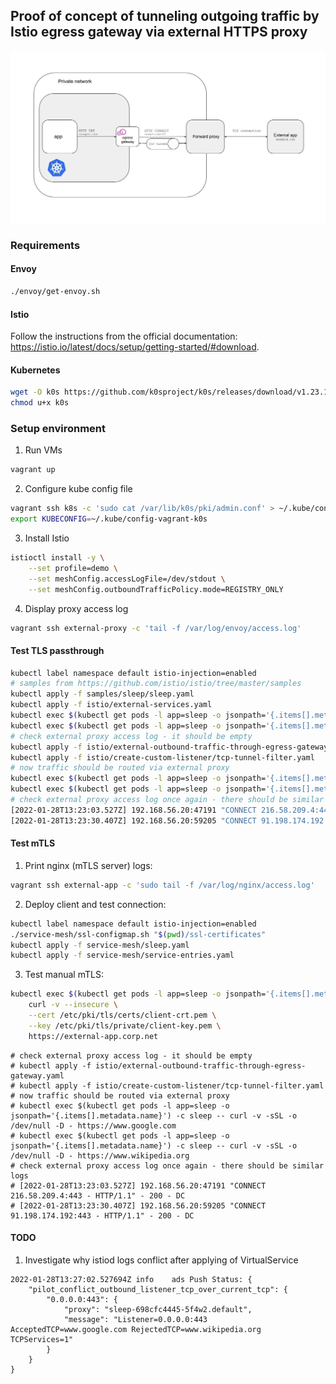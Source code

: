 ## Proof of concept of tunneling outgoing traffic by Istio egress gateway via external HTTPS proxy

![tunneling-traffic](docs/solution.jpg)

### Requirements

#### Envoy
```sh
./envoy/get-envoy.sh
```

#### Istio
Follow the instructions from the official documentation: https://istio.io/latest/docs/setup/getting-started/#download.

#### Kubernetes
```sh
wget -O k0s https://github.com/k0sproject/k0s/releases/download/v1.23.1+k0s.1/k0s-v1.23.1+k0s.1-amd64
chmod u+x k0s
```

### Setup environment
1. Run VMs
```sh
vagrant up
```

2. Configure kube config file
```sh
vagrant ssh k8s -c 'sudo cat /var/lib/k0s/pki/admin.conf' > ~/.kube/config-vagrant-k0s
export KUBECONFIG=~/.kube/config-vagrant-k0s
```

3. Install Istio
```sh
istioctl install -y \
    --set profile=demo \
    --set meshConfig.accessLogFile=/dev/stdout \
    --set meshConfig.outboundTrafficPolicy.mode=REGISTRY_ONLY
```

4. Display proxy access log
```sh
vagrant ssh external-proxy -c 'tail -f /var/log/envoy/access.log'
```

#### Test TLS passthrough
```sh
kubectl label namespace default istio-injection=enabled
# samples from https://github.com/istio/istio/tree/master/samples
kubectl apply -f samples/sleep/sleep.yaml
kubectl apply -f istio/external-services.yaml
kubectl exec $(kubectl get pods -l app=sleep -o jsonpath='{.items[].metadata.name}') -c sleep -- curl -v -sSL -o /dev/null -D - https://www.google.com
kubectl exec $(kubectl get pods -l app=sleep -o jsonpath='{.items[].metadata.name}') -c sleep -- curl -v -sSL -o /dev/null -D - https://www.wikipedia.org
# check external proxy access log - it should be empty
kubectl apply -f istio/external-outbound-traffic-through-egress-gateway.yaml
kubectl apply -f istio/create-custom-listener/tcp-tunnel-filter.yaml
# now traffic should be routed via external proxy
kubectl exec $(kubectl get pods -l app=sleep -o jsonpath='{.items[].metadata.name}') -c sleep -- curl -v -sSL -o /dev/null -D - https://www.google.com
kubectl exec $(kubectl get pods -l app=sleep -o jsonpath='{.items[].metadata.name}') -c sleep -- curl -v -sSL -o /dev/null -D - https://www.wikipedia.org
# check external proxy access log once again - there should be similar logs
[2022-01-28T13:23:03.527Z] 192.168.56.20:47191 "CONNECT 216.58.209.4:443 - HTTP/1.1" - 200 - DC
[2022-01-28T13:23:30.407Z] 192.168.56.20:59205 "CONNECT 91.198.174.192:443 - HTTP/1.1" - 200 - DC
```

#### Test mTLS
1. Print nginx (mTLS server) logs:
```sh
vagrant ssh external-app -c 'sudo tail -f /var/log/nginx/access.log'
```

2. Deploy client and test connection:
```sh
kubectl label namespace default istio-injection=enabled
./service-mesh/ssl-configmap.sh "$(pwd)/ssl-certificates"
kubectl apply -f service-mesh/sleep.yaml
kubectl apply -f service-mesh/service-entries.yaml
```

3. Test manual mTLS:
```sh
kubectl exec $(kubectl get pods -l app=sleep -o jsonpath='{.items[].metadata.name}') -c sleep -- \
    curl -v --insecure \
    --cert /etc/pki/tls/certs/client-crt.pem \
    --key /etc/pki/tls/private/client-key.pem \
    https://external-app.corp.net
```

```
# check external proxy access log - it should be empty
# kubectl apply -f istio/external-outbound-traffic-through-egress-gateway.yaml
# kubectl apply -f istio/create-custom-listener/tcp-tunnel-filter.yaml
# now traffic should be routed via external proxy
# kubectl exec $(kubectl get pods -l app=sleep -o jsonpath='{.items[].metadata.name}') -c sleep -- curl -v -sSL -o /dev/null -D - https://www.google.com
# kubectl exec $(kubectl get pods -l app=sleep -o jsonpath='{.items[].metadata.name}') -c sleep -- curl -v -sSL -o /dev/null -D - https://www.wikipedia.org
# check external proxy access log once again - there should be similar logs
# [2022-01-28T13:23:03.527Z] 192.168.56.20:47191 "CONNECT 216.58.209.4:443 - HTTP/1.1" - 200 - DC
# [2022-01-28T13:23:30.407Z] 192.168.56.20:59205 "CONNECT 91.198.174.192:443 - HTTP/1.1" - 200 - DC
```

#### TODO
1. Investigate why istiod logs conflict after applying of VirtualService
```
2022-01-28T13:27:02.527694Z	info	ads	Push Status: {
    "pilot_conflict_outbound_listener_tcp_over_current_tcp": {
        "0.0.0.0:443": {
            "proxy": "sleep-698cfc4445-5f4w2.default",
            "message": "Listener=0.0.0.0:443 AcceptedTCP=www.google.com RejectedTCP=www.wikipedia.org TCPServices=1"
        }
    }
}
```
